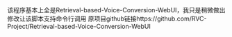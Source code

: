 该程序基本上全是Retrieval-based-Voice-Conversion-WebUI，我只是稍微做出修改让该脚本支持命令行调用
原项目github链接https://github.com/RVC-Project/Retrieval-based-Voice-Conversion-WebUI
